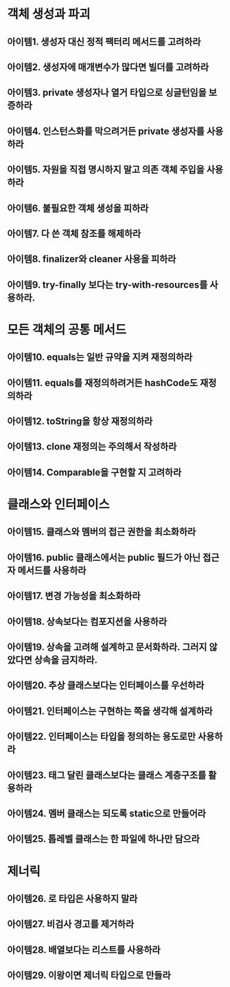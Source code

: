 # 객체 생성과 파괴

 ## 아이템1. 생성자 대신 정적 팩터리 메서드를 고려하라

## 아이템2. 생성자에 매개변수가 많다면 빌더를 고려하라


## 아이템3. private 생성자나 열거 타입으로 싱글턴임을 보증하라

## 아이템4. 인스턴스화를 막으려거든 private 생성자를 사용하라


## 아이템5. 자원을 직접 명시하지 말고 의존 객체 주입을 사용하라


## 아이템6. 불필요한 객체 생성을 피하라


## 아이템7. 다 쓴 객체 참조를 해제하라


## 아이템8. finalizer와 cleaner 사용을 피하라

## 아이템9.  try-finally 보다는 try-with-resources를 사용하라.

# 모든 객체의 공통 메서드
## 아이템10.  equals는 일반 규약을 지켜 재정의하라

## 아이템11. equals를 재정의하려거든 hashCode도 재정의하라

## 아이템12.  toString을 항상 재정의하라

## 아이템13. clone 재정의는 주의해서 작성하라

## 아이템14. Comparable을 구현할 지 고려하라

# 클래스와 인터페이스
## 아이템15. 클래스와 멤버의 접근 권한을 최소화하라

## 아이템16. public 클래스에서는 public 필드가 아닌 접근자 메서드를 사용하라

## 아이템17. 변경 가능성을 최소화하라

## 아이템18. 상속보다는 컴포지션을 사용하라

## 아이템19. 상속을 고려해 설계하고 문서화하라. 그러지 않았다면 상속을 금지하라.

## 아이템20. 추상 클래스보다는 인터페이스를 우선하라

## 아이템21. 인터페이스는 구현하는 쪽을 생각해 설계하라

## 아이템22. 인터페이스는 타입을 정의하는 용도로만 사용하라

## 아이템23. 태그 달린 클래스보다는 클래스 계층구조를 활용하라

## 아이템24. 멤버 클래스는 되도록 static으로 만들어라

## 아이템25. 톱레벨 클래스는 한 파일에 하나만 담으라

# 제너릭
## 아이템26. 로 타입은 사용하지 말라

## 아이템27. 비검사 경고를 제거하라

## 아이템28. 배열보다는 리스트를 사용하라

## 아이템29. 이왕이면 제너릭 타입으로 만들라
<!--stackedit_data:
eyJoaXN0b3J5IjpbLTIwMDg1MTk3MDUsLTEzNjQ1MTMwNiwtMz
U2MjI2OTEwXX0=
-->